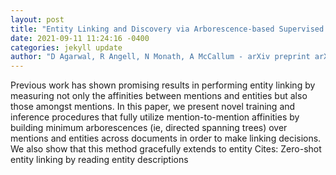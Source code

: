 ```yaml
--- 
layout: post 
title: "Entity Linking and Discovery via Arborescence-based Supervised Clustering" 
date: 2021-09-11 11:24:16 -0400 
categories: jekyll update 
author: "D Agarwal, R Angell, N Monath, A McCallum - arXiv preprint arXiv:2109.01242, 2021" 
--- 
```

Previous work has shown promising results in performing entity linking by measuring not only the affinities between mentions and entities but also those amongst mentions. In this paper, we present novel training and inference procedures that fully utilize mention-to-mention affinities by building minimum arborescences (ie, directed spanning trees) over mentions and entities across documents in order to make linking decisions. We also show that this method gracefully extends to entity Cites: Zero-shot entity linking by reading entity descriptions